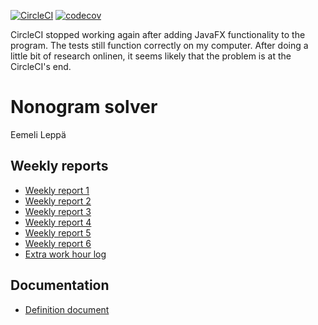 [![CircleCI](https://circleci.com/gh/JustAGoldeneye/tiralabra-nonogram.svg?style=svg)](https://circleci.com/gh/JustAGoldeneye/tiralabra-nonogram) [![codecov](https://codecov.io/gh/JustAGoldeneye/tiralabra-nonogram/branch/master/graph/badge.svg)](https://codecov.io/gh/JustAGoldeneye/tiralabra-nonogram)

CircleCI stopped working again after adding JavaFX functionality to the program. The tests still function correctly on my computer. After doing a little bit of research onlinen, it seems likely that the problem is at the CircleCI's end.

# Nonogram solver

Eemeli Leppä

## Weekly reports

* [Weekly report 1](https://github.com/JustAGoldeneye/tiralabra-nonogram/blob/master/Documentation/Weekly_reports/Weekly_report_1.md)
* [Weekly report 2](https://github.com/JustAGoldeneye/tiralabra-nonogram/blob/master/Documentation/Weekly_reports/Weekly_report_2.md)
* [Weekly report 3](https://github.com/JustAGoldeneye/tiralabra-nonogram/blob/master/Documentation/Weekly_reports/Weekly_report_3.md)
* [Weekly report 4](https://github.com/JustAGoldeneye/tiralabra-nonogram/blob/master/Documentation/Weekly_reports/Weekly_report_4.md)
* [Weekly report 5](https://github.com/JustAGoldeneye/tiralabra-nonogram/blob/master/Documentation/Weekly_reports/Weekly_report_5.md)
* [Weekly report 6](https://github.com/JustAGoldeneye/tiralabra-nonogram/blob/master/Documentation/Weekly_reports/Weekly_report_6.md)
* [Extra work hour log](https://github.com/JustAGoldeneye/tiralabra-nonogram/blob/master/Documentation/Weekly_reports/Extra_work_hour_log.md)

## Documentation

* [Definition document](https://github.com/JustAGoldeneye/tiralabra-nonogram/blob/master/Documentation/Definition_document.md)